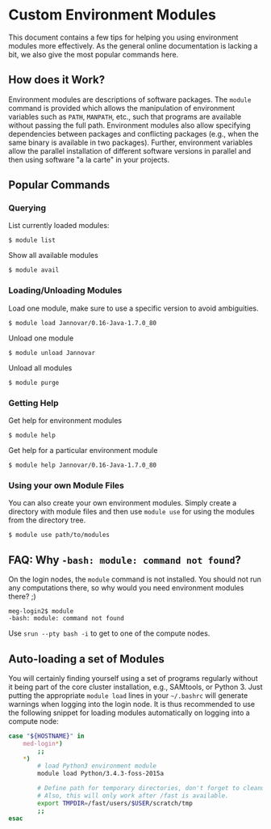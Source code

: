 # Custom Environment Modules

This document contains a few tips for helping you using environment modules more effectively.
As the general online documentation is lacking a bit, we also give the most popular commands here.

## How does it Work?

Environment modules are descriptions of software packages.
The `module` command is provided which allows the manipulation of environment variables such as `PATH`, `MANPATH`, etc., such that programs are available without passing the full path.
Environment modules also allow specifying dependencies between packages and conflicting packages (e.g., when the same binary is available in two packages).
Further, environment variables allow the parallel installation of different software versions in parallel and then using software "a la carte" in your projects.

## Popular Commands

### Querying

List currently loaded modules:

```terminal
$ module list
```

Show all available modules

```terminal
$ module avail
```

### Loading/Unloading Modules

Load one module, make sure to use a specific version to avoid ambiguities.

```terminal
$ module load Jannovar/0.16-Java-1.7.0_80
```

Unload one module

```terminal
$ module unload Jannovar
```

Unload all modules

```terminal
$ module purge
```

### Getting Help

Get help for environment modules

```terminal
$ module help
```

Get help for a particular environment module

```terminal
$ module help Jannovar/0.16-Java-1.7.0_80
```

### Using your own Module Files

You can also create your own environment modules.
Simply create a directory with module files and then use `module use` for using the modules from the directory tree.

```terminal
$ module use path/to/modules
```

## FAQ: Why `-bash: module: command not found`?

On the login nodes, the `module` command is not installed.
You should not run any computations there, so why would you need environment modules there? ;)

```terminal
meg-login2$ module
-bash: module: command not found
```

Use `srun --pty bash -i` to get to one of the compute nodes.

## Auto-loading a set of Modules

You will certainly finding yourself using a set of programs regularly without it being part of the core cluster installation, e.g., SAMtools, or Python 3.
Just putting the appropriate `module load` lines in your `~/.bashrc` will generate warnings when logging into the login node.
It is thus recommended to use the following snippet for loading modules automatically on logging into a compute node:

```bash
case "${HOSTNAME}" in
    med-login*)
        ;;
    *)
        # load Python3 environment module
        module load Python/3.4.3-foss-2015a

        # Define path for temporary directories, don't forget to cleanup!
        # Also, this will only work after /fast is available.
        export TMPDIR=/fast/users/$USER/scratch/tmp
        ;;
esac
```
